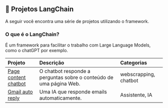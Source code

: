 ## 🦜 Projetos LangChain
A seguir você encontra uma série de projetos utilizando o framework.

### O que é o LangChain?
É um framework para facilitar o trabalho com Large Language Models, como o chatGPT por exemplo.

| Projeto              | Descrição                | Categorias                 |
| :-------------------- | :--------------------- |:--------------------------- |
|     [Page content chatbot](https://github.com/lucas-mithidieri/langchain/tree/main/page-content-chatbot)       |     O chatbot responde a perguntas sobre o conteúdo de uma página Web.      |      webscrapping, chatbot           |
| [Gmail auto reply](#) | Uma IA que responde emails automaticamente. | Assistente, IA |

